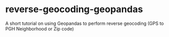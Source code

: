 # reverse-geocoding-geopandas
A short tutorial on using Geopandas to perform reverse geocoding (GPS to PGH Neighborhood or Zip code)
